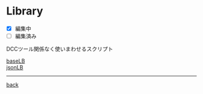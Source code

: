 # Library
- [x] 編集中
- [ ] 編集済み

DCCツール関係なく使いまわせるスクリプト

[baseLB](baseLB.md)  
[jsonLB](jsonLB.md)  

---
[back](../README.md)
